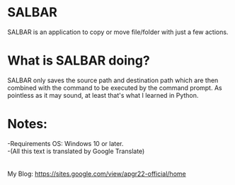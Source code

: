 # SALBAR
SALBAR is an application to copy or move file/folder with just a few actions.

# What is SALBAR doing?
SALBAR only saves the source path and destination path which are then combined with the command to be executed by the command prompt.
As pointless as it may sound, at least that's what I learned in Python.

# Notes:
-Requirements OS: Windows 10 or later.\
-(All this text is translated by Google Translate)
\
\
\
My Blog: <https://sites.google.com/view/apgr22-official/home>
